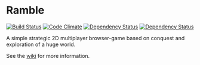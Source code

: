 # Ramble
[![Build Status](https://travis-ci.org/dimitrisuls/Ramble.png)](https://travis-ci.org/dimitrisuls/Ramble)
[![Code Climate](https://codeclimate.com/github/dimitrisuls/Ramble.png)](https://codeclimate.com/github/dimitrisuls/Ramble)
[![Dependency Status](https://www.versioneye.com/user/projects/527fbdd5632bacc396000002/badge.png)](https://www.versioneye.com/user/projects/527fbdd5632bacc396000002)
[![Dependency Status](https://www.versioneye.com/user/projects/52e516cbec1375490800007a/badge.png)](https://www.versioneye.com/user/projects/52e516cbec1375490800007a)

A simple strategic 2D multiplayer browser-game based on conquest and exploration of a huge world.

See the [wiki](https://github.com/dylan/Ramble/wiki) for more information.
